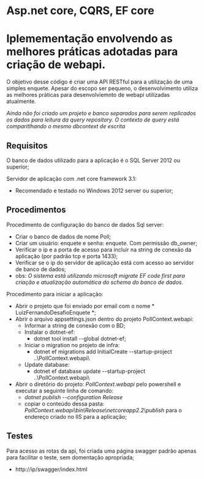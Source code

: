 # Asp.net core, CQRS, EF core

# Iplemementação envolvendo as melhores práticas adotadas para criação de webapi. 

O objetivo desse código é criar uma API RESTful para a utilização de uma simples enquete. Apesar do escopo ser pequeno, o desenvolvimento utiliza as melhores práticas para desenvolviemnto de webapi utilizadas atualmente. 

*Ainda não foi criado um projeto e banco separados para serem replicados os dados para leitura da query repository. O contexto de query está comparitlhando o mesmo dbcontext de escrita* 

## Requisitos

O banco de dados utilizado para a aplicação é o SQL Server 2012 ou superior;

Servidor de aplicação com .net core framework 3.1:
  - Recomendado e testado no Windows 2012 server ou superior;

## Procedimentos

Procedimento de configuração do banco de dados Sql server:
  - Criar o banco de dados de nome Poll;
  - Criar um usuário: enquete e senha: enquete. Com permissão db_owner;
  - Verificar o ip e a porta de acesso para incluir na string de conexão da aplicação (por padrão tcp e porta 1433);
  - Verificar se o ip do servidor de aplicação está com acesso ao servidor de banco de dados;
  - obs: *O sistema está utilizando microsoft migrate EF code first para criação e atualização automática do schema do banco de dados.*
  
Procedimento para iniciar a aplicação:
  - Abrir o projeto que foi enviado por email com o nome * LuizFernandoDesafioEnquete *;
  - Abrir o arquivo appsettings.json dentro do projeto PollContext.webapi:
    - Informar a string de conexão com o BD;
    - Instalar o dotnet-ef:
      - dotnet tool install --global dotnet-ef;
    - Iniciar o migration no projeto de infra: 
      - dotnet ef migrations add InitialCreate --startup-project ..\PollContext.webapi\
    - Update database: 
      - dotnet ef database update --startup-project ..\PollContext.webapi\
  - Abrir o diretório do projeto: *PollContext.webapi* pelo powershell e executar a seguinte linha de comando:
    - *dotnet publish --configuration Release*
    - copiar o conteúdo dessa pasta: *PollContext.webapi\bin\Release\netcoreapp2.2\publish* para o endereço criado no IIS para a aplicação;

## Testes

Para acesso as rotas da api, foi criada uma página swagger padrão apenas para facilitar o teste, sem domentação apropriada;
  - http://ip/swagger/index.html
